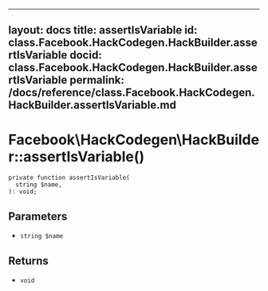 
***

layout: docs
title: assertIsVariable
id: class.Facebook.HackCodegen.HackBuilder.assertIsVariable
docid: class.Facebook.HackCodegen.HackBuilder.assertIsVariable
permalink: /docs/reference/class.Facebook.HackCodegen.HackBuilder.assertIsVariable.md
---







# Facebook\\HackCodegen\\HackBuilder::assertIsVariable()




``` Hack
private function assertIsVariable(
  string $name,
): void;
```




## Parameters




- ` string $name `




## Returns




+ ` void `
